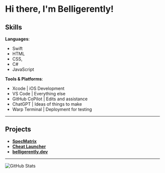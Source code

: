 # Hi there, I'm Belligerently! 

## Skills

**Languages**: 
- Swift
- HTML
- CSS, 
- C#
- JavaScript

**Tools & Platforms**:
- Xcode | iOS Development
- VS Code | Everything else
- GitHub CoPilot | Edits and assistance
- ChatGPT | Ideas of things to make
- Warp Terminal | Deployment for testing

---

## Projects

- **[SpecMatrix](https://specmatrix.me/)**
- **[Cheat Launcher](https://cheatlauncher.com)**
- **[belligerently.dev](https://belligerently.dev)**

---

![GitHub Stats](https://github-readme-stats.vercel.app/api?username=Belligerently&show_icons=true&count_private=true&theme=dark)
